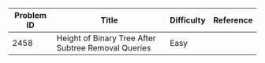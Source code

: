 | Problem ID | Title | Difficulty | Reference
| --- | --- | --- | ---
| 2458 | Height of Binary Tree After Subtree Removal Queries | Easy |
